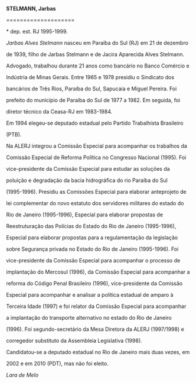 **STELMANN, Jarbas**

====================



\* dep. est. RJ 1995-1999.



*Jarbas Alves Stelmann* nasceu em Paraíba do Sul (RJ) em 21 de dezembro

de 1939, filho de Jarbas Stelmann e de Jacira Aparecida Alves Stelmann.



Advogado, trabalhou durante 21 anos como bancário no Banco Comércio e

Indústria de Minas Gerais. Entre 1965 e 1978 presidiu o Sindicato dos

bancários de Três Rios, Paraíba do Sul, Sapucaia e Miguel Pereira. Foi

prefeito do município de Paraíba do Sul de 1977 a 1982. Em seguida, foi

diretor técnico da Ceasa-RJ em 1983-1984.



Em 1994 elegeu-se deputado estadual pelo Partido Trabalhista Brasileiro

(PTB).



Na ALERJ integrou a Comissão Especial para acompanhar os trabalhos da

Comissão Especial de Reforma Política no Congresso Nacional (1995). Foi

vice-presidente da Comissão Especial para estudar as soluções da

poluição e degradação da bacia hidrográfica do rio Paraíba do Sul

(1995-1996). Presidiu as Comissões Especial para elaborar anteprojeto de

lei complementar do novo estatuto dos servidores militares do estado do

Rio de Janeiro (1995-1996), Especial para elaborar propostas de

Reestruturação das Polícias do Estado do Rio de Janeiro (1995-1996),

Especial para elaborar propostas para a regulamentação da legislação

sobre Segurança privada no Estado do Rio de Janeiro (1995-1996). Foi

vice-presidente da Comissão Especial para acompanhar o processo de

implantação do Mercosul (1996), da Comissão Especial para acompanhar a

reforma do Código Penal Brasileiro (1996), vice-presidente da Comissão

Especial para acompanhar e analisar a política estadual de amparo à

Terceira Idade (1997) e foi relator da Comissão Especial para acompanhar

a implantação do transporte alternativo no estado do Rio de Janeiro

(1996). Foi segundo-secretário da Mesa Diretora da ALERJ (1997/1998) e

corregedor substituto da Assembleia Legislativa (1998).



Candidatou-se a deputado estadual no Rio de Janeiro mais duas vezes, em

2002 e em 2010 (PDT), mas não foi eleito.



*Lara de Melo*



